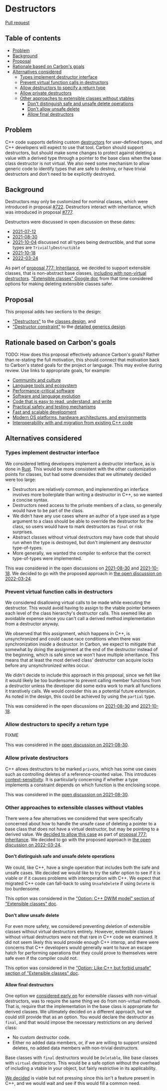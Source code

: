 # Destructors

<!--
Part of the Carbon Language project, under the Apache License v2.0 with LLVM
Exceptions. See /LICENSE for license information.
SPDX-License-Identifier: Apache-2.0 WITH LLVM-exception
-->

[Pull request](https://github.com/carbon-language/carbon-lang/pull/1154)

<!-- toc -->

## Table of contents

-   [Problem](#problem)
-   [Background](#background)
-   [Proposal](#proposal)
-   [Rationale based on Carbon's goals](#rationale-based-on-carbons-goals)
-   [Alternatives considered](#alternatives-considered)
    -   [Types implement destructor interface](#types-implement-destructor-interface)
    -   [Prevent virtual function calls in destructors](#prevent-virtual-function-calls-in-destructors)
    -   [Allow destructors to specify a return type](#allow-destructors-to-specify-a-return-type)
    -   [Allow private destructors](#allow-private-destructors)
    -   [Other approaches to extensible classes without vtables](#other-approaches-to-extensible-classes-without-vtables)
        -   [Don't distinguish safe and unsafe delete operations](#dont-distinguish-safe-and-unsafe-delete-operations)
        -   [Don't allow unsafe delete](#dont-allow-unsafe-delete)
        -   [Allow final destructors](#allow-final-destructors)

<!-- tocstop -->

## Problem

C++ code supports defining custom
[destructors](<https://en.wikipedia.org/wiki/Destructor_(computer_programming)>)
for user-defined types, and C++ developers will expect to use that tool. Carbon
should support destructors, but should make some changes to protect against
deleting a value with a derived type through a pointer to the base class when
the base class destructor is not virtual. We also need some mechanism to allow
generic code to identify types that are safe to destroy, or have trivial
destructors and don't need to be explicitly destroyed.

## Background

Destructors may only be customized for nominal classes, which were introduced in
proposal [#722](https://github.com/carbon-language/carbon-lang/pull/722).
Destructors interact with inheritance, which was introduced in proposal
[#777](https://github.com/carbon-language/carbon-lang/pull/777).

Destructors were discussed in open discussion on these dates:

-   [2021-07-12](https://docs.google.com/document/d/1QCdKQ33rki-kCDrxi8UHy3a36dtW0WdMqpUzluGSrz4/edit?resourcekey=0-bZmNUiueOiH_sysJNqnT9A#heading=h.40jlsrcgp8mr)
-   [2021-08-30](https://docs.google.com/document/d/105GsfmxOwcZ_iHkCXFnALB7e-_R3IgMpGKfeT84h1mc/edit?resourcekey=0-h3uVHObsJwChVg1MdaWfKQ#heading=h.4dobu6v1cdam)
-   [2021-10-04](https://docs.google.com/document/d/105GsfmxOwcZ_iHkCXFnALB7e-_R3IgMpGKfeT84h1mc/edit?resourcekey=0-h3uVHObsJwChVg1MdaWfKQ#heading=h.a0rffns9r10n)
    discussed not all types being destructible, and that some types are
    `TriviallyDestructible`
-   [2021-10-18](https://docs.google.com/document/d/105GsfmxOwcZ_iHkCXFnALB7e-_R3IgMpGKfeT84h1mc/edit?resourcekey=0-h3uVHObsJwChVg1MdaWfKQ#heading=h.uz59mgk5ezch)
-   [2022-03-24](https://docs.google.com/document/d/1cRrhRrmaUf2hVi2lFcHsYo2j0jI6t9RGZoYjWhRxp14/edit?resourcekey=0-xWHBEZ8zIqnJiB4yfBSLfA#heading=h.cy8m79pgct1v)

As part of
[proposal 777: Inheritance](https://github.com/carbon-language/carbon-lang/pull/777),
we decided to support extensible classes, that is non-abstract base classes,
[including with non-virtual destructors](p0777.md#no-extensible-objects-with-non-virtual-destructors).
["Extensible classes" Google doc](https://docs.google.com/document/d/1gbQJN_IMJBnquOUUd2orbHLlAIqZ4pL0Vt7h34DkQjg/edit?resourcekey=0-0lkEvh0umUU206ASFlWc7A#)
from that time considered options for making deleting extensible classes safer.

## Proposal

This proposal adds two sections to the design:

-   ["Destructors"](/docs/design/classes.md#destructors) to the
    [classes design](/docs/design/classes.md), and
-   ["Destructor constraint"](/docs/design/generics/details.md#destructor-constraints)
    to the [detailed generics design](/docs/design/generics/details.md).

## Rationale based on Carbon's goals

TODO: How does this proposal effectively advance Carbon's goals? Rather than
re-stating the full motivation, this should connect that motivation back to
Carbon's stated goals for the project or language. This may evolve during
review. Use links to appropriate goals, for example:

-   [Community and culture](/docs/project/goals.md#community-and-culture)
-   [Language tools and ecosystem](/docs/project/goals.md#language-tools-and-ecosystem)
-   [Performance-critical software](/docs/project/goals.md#performance-critical-software)
-   [Software and language evolution](/docs/project/goals.md#software-and-language-evolution)
-   [Code that is easy to read, understand, and write](/docs/project/goals.md#code-that-is-easy-to-read-understand-and-write)
-   [Practical safety and testing mechanisms](/docs/project/goals.md#practical-safety-and-testing-mechanisms)
-   [Fast and scalable development](/docs/project/goals.md#fast-and-scalable-development)
-   [Modern OS platforms, hardware architectures, and environments](/docs/project/goals.md#modern-os-platforms-hardware-architectures-and-environments)
-   [Interoperability with and migration from existing C++ code](/docs/project/goals.md#interoperability-with-and-migration-from-existing-c-code)

## Alternatives considered

### Types implement destructor interface

We considered letting developers implement a destructor interface, as is done in
[Rust](https://doc.rust-lang.org/std/ops/trait.Drop.html). This would be more
consistent with the other customization points for classes, but had some
downsides that we ultimately decided were too large:

-   Destructors are relatively common, and implementing an interface involves
    more boilerplate than writing a destructor in C++, so we wanted a concise
    syntax.
-   Destructors need access to the private members of a class, so generally
    would have to be part of the class.
-   We didn't have any use cases where an author of a type used as a type
    argument to a class should be able to override the destructor for the class,
    so users would have to mark destructors as `final` or risk surprises.
-   Abstract classes without virtual destructors may have code that should run
    when the type is destroyed, but don't implement any destructor
    type-of-types.
-   More generally, we wanted the compiler to enforce that the correct
    type-of-types were implemented.

This was considered in the open discussions on
[2021-08-30](https://docs.google.com/document/d/105GsfmxOwcZ_iHkCXFnALB7e-_R3IgMpGKfeT84h1mc/edit?resourcekey=0-h3uVHObsJwChVg1MdaWfKQ#heading=h.4dobu6v1cdam)
and
[2021-10-18](https://docs.google.com/document/d/105GsfmxOwcZ_iHkCXFnALB7e-_R3IgMpGKfeT84h1mc/edit?resourcekey=0-h3uVHObsJwChVg1MdaWfKQ#heading=h.uz59mgk5ezch).
We decided to go with the proposed approach in
[the open discussion on 2022-03-24](https://docs.google.com/document/d/1cRrhRrmaUf2hVi2lFcHsYo2j0jI6t9RGZoYjWhRxp14/edit?resourcekey=0-xWHBEZ8zIqnJiB4yfBSLfA#heading=h.cy8m79pgct1v).

### Prevent virtual function calls in destructors

We considered disallowing virtual calls to be made while executing the
destructor. This would avoid having to assign to the vtable pointer between each
level of the class hierarchy's destructor calls. This seemed like an avoidable
expense since you can't call a derived method implementation from a destructor
anyway.

We observed that this assignment, which happens in C++, is unsynchronized and
could cause race conditions when there was synchronization inside a destructor.
In Carbon, we expect to mitigate that somewhat by doing the assignment at the
end of the destructor instead of the beginning, which is safe since we won't
have multiple inheritance. This means that at least the most derived class'
destructor can acquire locks before any unsynchronized writes occur.

We didn't decide to include this approach in this proposal, since we felt like
it would likely be too burdensome to prevent calling member functions from a
destructor unless the developer did some extra work to mark all functions it
transtively calls. We would consider this as a potential future extension. As
noted in the design, this could be achieved by using the `partial` type.

This was considered in the open discussions on
[2021-08-30](https://docs.google.com/document/d/105GsfmxOwcZ_iHkCXFnALB7e-_R3IgMpGKfeT84h1mc/edit?resourcekey=0-h3uVHObsJwChVg1MdaWfKQ#heading=h.4dobu6v1cdam)
and
[2021-10-18](https://docs.google.com/document/d/105GsfmxOwcZ_iHkCXFnALB7e-_R3IgMpGKfeT84h1mc/edit?resourcekey=0-h3uVHObsJwChVg1MdaWfKQ#heading=h.uz59mgk5ezch).

### Allow destructors to specify a return type

FIXME

This was considered in the
[open discussion on 2021-08-30](https://docs.google.com/document/d/105GsfmxOwcZ_iHkCXFnALB7e-_R3IgMpGKfeT84h1mc/edit?resourcekey=0-h3uVHObsJwChVg1MdaWfKQ#heading=h.4dobu6v1cdam).

### Allow private destructors

C++ allows destructors to be marked `private`, which has some use cases such as
controlling deletes of a reference-counted value. This introduces
[context-sensitivity](/docs/project/principles/low_context_sensitivity.md). It
is particularly concerning if whether a type implements a constraint depends on
which function is the enclosing scope.

This was considered in the
[open discussion on 2021-08-30](https://docs.google.com/document/d/105GsfmxOwcZ_iHkCXFnALB7e-_R3IgMpGKfeT84h1mc/edit?resourcekey=0-h3uVHObsJwChVg1MdaWfKQ#heading=h.4dobu6v1cdam).

### Other approaches to extensible classes without vtables

There were a few alternatives we considered that were specifically concerned
about how to handle the unsafe case of deleting a pointer to a base class that
does not have a virtual destructor, but may be pointing to a derived value. We
[decided to allow this case](p0777.md#no-extensible-objects-with-non-virtual-destructors)
as part of
[proposal 777: Inheritance](https://github.com/carbon-language/carbon-lang/pull/777).
We decided to go with the proposed approach in
[the open discussion on 2022-03-24](https://docs.google.com/document/d/1cRrhRrmaUf2hVi2lFcHsYo2j0jI6t9RGZoYjWhRxp14/edit?resourcekey=0-xWHBEZ8zIqnJiB4yfBSLfA#heading=h.cy8m79pgct1v).

#### Don't distinguish safe and unsafe delete operations

We could, like C++, have a single operation that includes both the safe and
unsafe cases. We decided we would like to try the safer option to see if it is
viable or if it causes problems with interoperation with C++. We expect that
migrated C++ code can fall-back to using `UnsafeDelete` if using `Delete` is too
burdensome.

This option was considered in the
["Option: C++ DWIM model" section of "Extensible classes" doc](https://docs.google.com/document/d/1gbQJN_IMJBnquOUUd2orbHLlAIqZ4pL0Vt7h34DkQjg/edit?resourcekey=0-0lkEvh0umUU206ASFlWc7A#heading=h.d2ybn2szry11).

#### Don't allow unsafe delete

For even more safety, we considered preventing deletion of extensible classes
without virtual destructors entirely. However, extensible classes without
virtual destructors were not that rare in C++ code we examined. It did not seem
likely this would provide enough C++ interop, and there were concerns that C++
developers would generally want to have an escape hatch for performing
operations that they could prove to themselves were safe even if the compiler
could not.

This option was considered in the
["Option: Like C++ but forbid unsafe" section of "Extensible classes" doc](https://docs.google.com/document/d/1gbQJN_IMJBnquOUUd2orbHLlAIqZ4pL0Vt7h34DkQjg/edit?resourcekey=0-0lkEvh0umUU206ASFlWc7A#heading=h.718ogac3yb9l).

#### Allow final destructors

One option we
[considered early on](https://docs.google.com/document/d/1QCdKQ33rki-kCDrxi8UHy3a36dtW0WdMqpUzluGSrz4/edit?resourcekey=0-bZmNUiueOiH_sysJNqnT9A#heading=h.40jlsrcgp8mr)
for extensible classes with non-virtual destructors, was to require the same
thing we do from non-virtual methods. That is, require that the implementation
in the base class is appropriate for derived classes. We ultimately decided on a
different approach, but we could still provide that as an option. You would
declare the destructor as `final`, and that would impose the necessary
restrictions on any derived class:

-   No custom destructor code.
-   Either no added data members, or, if we are willing to support unsized
    deletes, no added data members with non-trivial destructors.

Base classes with `final` destructors would be `Deletable`, like base classes
with `virtual` destructors. This would be a safe option without the overhead of
including a vtable in your object, but fairly restrictive in its applicability.

[We decided](https://discord.com/channels/655572317891461132/708431657849585705/958595054707023964)
is viable but not pressing since this isn't a feature present in C++, and we
would wait and see if this would fill a common need.
